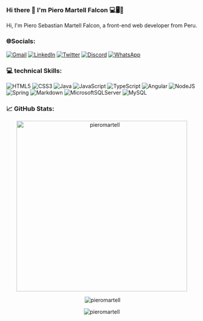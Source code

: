 ### Hi there 👋 I'm Piero Martell Falcon 💻🖥️📱

Hi, I'm Piero Sebastian Martell Falcon, a front-end web developer from Peru. 

### 🌐Socials: 
[![Gmail](https://img.shields.io/badge/Gmail-D14836?style=for-the-badge&logo=gmail&logoColor=white)](mailto:pieromartellfalcontec@gmail.com)
[![LinkedIn](https://img.shields.io/badge/linkedin-%230077B5.svg?style=for-the-badge&logo=linkedin&logoColor=white)](https://www.linkedin.com/in/piero-martell-falcon/)
[![Twitter](https://img.shields.io/badge/Twitter-%231DA1F2.svg?style=for-the-badge&logo=Twitter&logoColor=white)](https://twitter.com/PieroMartell5)
[![Discord](https://img.shields.io/badge/Discord-%235865F2.svg?style=for-the-badge&logo=discord&logoColor=white)](https://discord.gg/2yJzx4DX)
[![WhatsApp](https://img.shields.io/badge/WhatsApp-25D366?style=for-the-badge&logo=whatsapp&logoColor=white)](https://wa.me/51992300722)

### 💻 technical Skills:
![HTML5](https://img.shields.io/badge/html5-%23E34F26.svg?style=for-the-badge&logo=html5&logoColor=white)
![CSS3](https://img.shields.io/badge/css3-%231572B6.svg?style=for-the-badge&logo=css3&logoColor=white)
![Java](https://img.shields.io/badge/java-%23ED8B00.svg?style=for-the-badge&logo=openjdk&logoColor=white)
![JavaScript](https://img.shields.io/badge/javascript-%23323330.svg?style=for-the-badge&logo=javascript&logoColor=%23F7DF1E)
![TypeScript](https://img.shields.io/badge/typescript-%23007ACC.svg?style=for-the-badge&logo=typescript&logoColor=white)
![Angular](https://img.shields.io/badge/angular-%23DD0031.svg?style=for-the-badge&logo=angular&logoColor=white)
![NodeJS](https://img.shields.io/badge/node.js-6DA55F?style=for-the-badge&logo=node.js&logoColor=white)
![Spring](https://img.shields.io/badge/spring-%236DB33F.svg?style=for-the-badge&logo=spring&logoColor=white)
![Markdown](https://img.shields.io/badge/markdown-%23000000.svg?style=for-the-badge&logo=markdown&logoColor=white)
![MicrosoftSQLServer](https://img.shields.io/badge/Microsoft%20SQL%20Server-CC2927?style=for-the-badge&logo=microsoft%20sql%20server&logoColor=white)
![MySQL](https://img.shields.io/badge/mysql-%2300f.svg?style=for-the-badge&logo=mysql&logoColor=white)

### :chart_with_upwards_trend: GitHub Stats:
<center>
<p><img width="450px" src="https://github-readme-stats.vercel.app/api/top-langs?username=pieromartell&show_icons=true&theme=dracula&hide_border=true&cache_seconds=1800&locale=en&layout=compact" alt="pieromartell" /></p>

<p>&nbsp;<img a src="https://github-readme-stats.vercel.app/api?username=pieromartell&show_icons=true&theme=tokyonight&hide_border=true&cache_seconds=1800&locale=en" alt="pieromartell" /></p>

<p><img  src="https://github-readme-streak-stats.herokuapp.com/?user=pieromartell&theme=dark" alt="pieromartell" /></p>
</center>
